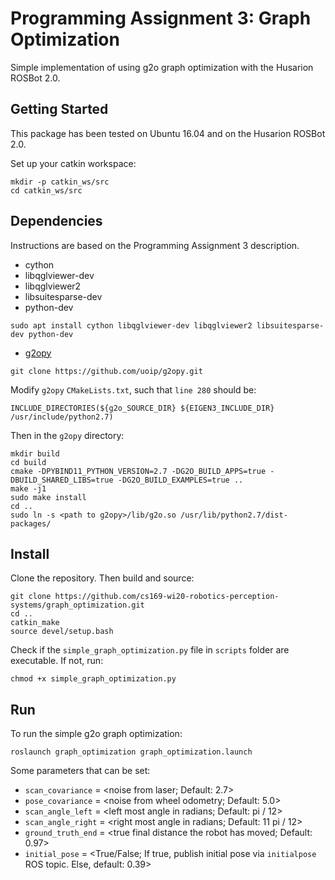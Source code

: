# Programming Assignment 3: Graph Optimization

Simple implementation of using g2o graph optimization with the Husarion ROSBot 2.0.

## Getting Started

This package has been tested on Ubuntu 16.04 and on the Husarion ROSBot 2.0.

Set up your catkin workspace:
```
mkdir -p catkin_ws/src
cd catkin_ws/src
```

## Dependencies

Instructions are based on the Programming Assignment 3 description.

* cython
* libqglviewer-dev
* libqglviewer2
* libsuitesparse-dev
* python-dev

```
sudo apt install cython libqglviewer-dev libqglviewer2 libsuitesparse-dev python-dev
```

* [g2opy](https://github.com/uoip/g2opy.git)

```
git clone https://github.com/uoip/g2opy.git
```

Modify `g2opy` `CMakeLists.txt`, such that `line 280` should be:
```
INCLUDE_DIRECTORIES(${g2o_SOURCE_DIR} ${EIGEN3_INCLUDE_DIR} /usr/include/python2.7)
```

Then in the `g2opy` directory:
```
mkdir build
cd build
cmake -DPYBIND11_PYTHON_VERSION=2.7 -DG2O_BUILD_APPS=true -DBUILD_SHARED_LIBS=true -DG2O_BUILD_EXAMPLES=true ..
make -j1
sudo make install
cd ..
sudo ln -s <path to g2opy>/lib/g2o.so /usr/lib/python2.7/dist-packages/
```

## Install

Clone the repository. Then build and source:
```
git clone https://github.com/cs169-wi20-robotics-perception-systems/graph_optimization.git
cd ..
catkin_make
source devel/setup.bash
```

Check if the `simple_graph_optimization.py` file in `scripts` folder are executable. If not, run:
```
chmod +x simple_graph_optimization.py
```

## Run

To run the simple g2o graph optimization:
```
roslaunch graph_optimization graph_optimization.launch
```

Some parameters that can be set:
* `scan_covariance` = \<noise from laser; Default: 2.7\>
* `pose_covariance` = \<noise from wheel odometry; Default: 5.0\>
* `scan_angle_left` = \<left most angle in radians; Default: pi / 12\>
* `scan_angle_right` = \<right most angle in radians; Default: 11 pi / 12\>
* `ground_truth_end` = \<true final distance the robot has moved; Default: 0.97\>
* `initial_pose` = \<True/False; If true, publish initial pose via `initialpose` ROS topic. Else, default: 0.39\>
